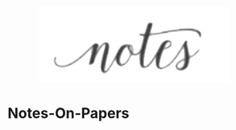 <p align="center"><img width=75% src="https://github.com/AranBorkum/Notes-On-Papers/blob/master/Images/notes.png"></p>

# Notes-On-Papers
